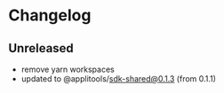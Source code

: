 # Changelog

## Unreleased

- remove yarn workspaces
- updated to @applitools/sdk-shared@0.1.3 (from 0.1.1)
